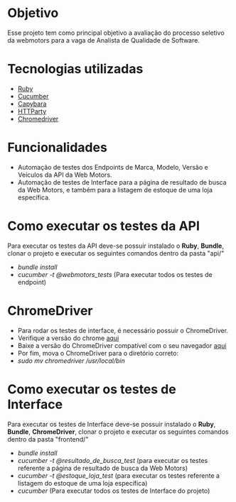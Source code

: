 # Objetivo
Esse projeto tem como principal objetivo a avaliação do processo seletivo da webmotors para a vaga de Analista de Qualidade de Software.

# Tecnologias utilizadas
- [Ruby](https://www.ruby-lang.org/pt/)
- [Cucumber](https://cucumber.io/)
- [Capybara](https://www.rubydoc.info/github/jnicklas/capybara)
- [HTTParty](https://www.rubydoc.info/github/jnunemaker/httparty/HTTParty/ClassMethods)
- [Chromedriver](https://chromedriver.chromium.org/downloads)

# Funcionalidades
- Automação de testes dos Endpoints de Marca, Modelo, Versão e Veículos da API da Web Motors.
- Automação de testes de Interface para a página de resultado de busca da Web Motors, e também para a listagem de estoque de uma loja específica.

# Como executar os testes da API
Para executar os testes da API deve-se possuir instalado o **Ruby**, **Bundle**, clonar o projeto e executar os seguintes comandos dentro da pasta "api/"
- *bundle install*
- *cucumber -t @webmotors_tests* (Para executar todos os testes de endpoint)

# ChromeDriver
- Para rodar os testes de interface, é necessário possuir o ChromeDriver.
- Verifique a versão do chrome [aqui](https://chromedriver.storage.googleapis.com/LATEST_RELEASE)
- Baixe a versão do ChromeDriver compatível com o seu navegador [aqui](https://chromedriver.storage.googleapis.com/index.html)
- Por fim, mova o ChromeDriver para o diretório correto:
- *sudo mv chromedriver /usr/local/bin* 

# Como executar os testes de Interface

Para executar os testes de Interface deve-se possuir instalado o **Ruby**, **Bundle**, **ChromeDriver**, clonar o projeto e executar os seguintes comandos dentro da pasta "frontend/"
- *bundle install*
- *cucumber -t @resultado_de_busca_test* (para executar os testes referente a página de resultado de busca da Web Motors)
- *cucumber -t @estoque_loja_test* (para executar os testes referente a listagem do estoque de uma loja específica)
- *cucumber* (Para executar todos os testes de Interface do projeto)

